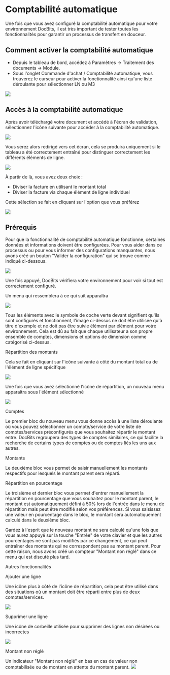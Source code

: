 # Comptabilité automatique

Une fois que vous avez configuré la comptabilité automatique pour votre environnement DocBits, il est très important de tester toutes les fonctionnalités pour garantir un processus de transfert en douceur.&#x20;

## Comment activer la comptabilité automatique

* Depuis le tableau de bord, accédez à Paramètres → Traitement des documents → Module.
* Sous l'onglet Commande d'achat / Comptabilité automatique, vous trouverez le curseur pour activer la fonctionnalité ainsi qu'une liste déroulante pour sélectionner LN ou M3

&#x20;![](https://lh7-us.googleusercontent.com/c3aUKad-\_Wl1-wdhTGAweIe4LGsYZx5Bor8FDKAhALTm8UeO544o7w3VwDBYFSCgzzq37Jce5yKbRaQytI0nz95Ja73rLEAZHIuoTk0V7tn6q7F6Efx6pPlHll1Ek1ZItnmcnGUtgm3Y0GA8pbbshYU)

## Accès à la comptabilité automatique

Après avoir téléchargé votre document et accédé à l'écran de validation, sélectionnez l'icône suivante pour accéder à la comptabilité automatique.

![](https://lh7-us.googleusercontent.com/y-GgwfK7QdmuvVLGxaLhzgA-AhUNHaWfEin8iEdOFCJQE9brJzoXdIIa6B\_E0B2fXR9ahQ7ukllz\_rmI72P4Sujv0cWjEns-u0ro2EqthuwHGN8XVVnaP9or\_c3XzTQ46ZUKf84LMxvl\_yOc5BBE3qc)

Vous serez alors redirigé vers cet écran, cela se produira uniquement si le tableau a été correctement entraîné pour distinguer correctement les différents éléments de ligne.

![](https://lh7-us.googleusercontent.com/1z8qvnZJoqk2bhjah6HJ7E9Z\_Dhrmi6kTZuXAKSmXT7T-pWnI176DQbliroCPvCEIIhYYnezL5ae\_Az\_O2MWTeOTC6qZvtJ5rlThPYnKnDTIHoDIi6zsahnUuvsD7YtZROXZ4U44L2aWufBsE7QqbiA)

À partir de là, vous avez deux choix :

* Diviser la facture en utilisant le montant total
* Diviser la facture via chaque élément de ligne individuel

Cette sélection se fait en cliquant sur l'option que vous préférez

![](https://lh7-us.googleusercontent.com/Mbusr1kisZSjyU\_YJJ-8sLfwcyBOutRPUymIuuiynvEjjD1-iY\_3kACHdf9g3VcfYtHS6\_eMSFX-3RuA2Wyhq3JDjw7VsuxOijT2q9ey6DWrLzBAK7wPFXUiyapbSEK97E2Rpbop42ZAvW4zJkD-Rz4)

## Prérequis

Pour que la fonctionnalité de comptabilité automatique fonctionne, certaines données et informations doivent être configurées. Pour vous aider dans ce processus ou pour vous informer des configurations manquantes, nous avons créé un bouton "Valider la configuration" qui se trouve comme indiqué ci-dessous.

![](https://lh7-us.googleusercontent.com/zCqiu\_\_deFqdYih9yBGQhxbgXYuBvLFhSd48k-gA9sQoxoBibeyUAEc9k9HQCnmuddIU2Bws7IfK3JCuXylCo6sCdyuUNOeUHRLGGH3Jvz5MJRJU5cmsyzrH5lTo0eH\_ygFTuXc9dI3BZ\_wW-ybzHKw)

Une fois appuyé, DocBits vérifiera votre environnement pour voir si tout est correctement configuré.

Un menu qui ressemblera à ce qui suit apparaîtra

![](https://lh7-us.googleusercontent.com/v2UhbvTVO7pw29xeRb1kjWlVq8xPmYQNeoXpUZpztcvuWdpFR01u46yRaS3rKeTIhr9k0wor46wwUcoOaOwoP49CGW5VlsLI6fd15DvfnykRC9lFJkY8RN\_Y6DlHP7t4ldPROsdCqIjgg7e3dIK5J9s)

Tous les éléments avec le symbole de coche verte devant signifient qu'ils sont configurés et fonctionnent, l'image ci-dessus ne doit être utilisée qu'à titre d'exemple et ne doit pas être suivie élément par élément pour votre environnement. Cela est dû au fait que chaque utilisateur a son propre ensemble de comptes, dimensions et options de dimension comme catégorisé ci-dessus.

Répartition des montants

Cela se fait en cliquant sur l'icône suivante à côté du montant total ou de l'élément de ligne spécifique

![](https://lh7-us.googleusercontent.com/SzOTCQ8pox0UPXhlCeSLuqzeD\_gOfmFBkxzmae4Ms2JYLU\_GeQPgd5iITPiedpV12bNozVTFI8Z3cRtacEogkb5OU5OAiKJ4HV7li2HqDsZjYzES8WcCpPDWlYPjRrPfBo5LCGaxtd8uerJqUbmMQcg)

Une fois que vous avez sélectionné l'icône de répartition, un nouveau menu apparaîtra sous l'élément sélectionné

![](https://lh7-us.googleusercontent.com/NMyfsDFrPh7NwQNXF1FHP-oHDkBTUqoniwq48Pri7ULHiZRHuYVJ\_RTiSqt12LG1Q7ut9UTmmlQC0-y2Le5cMJ-c\_OwpWJ7s09r3kHS8I2wca75EiKfa4u2uBkYudgJ-gkEC7yK8OtweSyuqOZ2hh2Y)

Comptes

Le premier bloc du nouveau menu vous donne accès à une liste déroulante où vous pouvez sélectionner un compte/service de votre liste de comptes/services préconfigurés que vous souhaitez répartir le montant entre. DocBits regroupera des types de comptes similaires, ce qui facilite la recherche de certains types de comptes ou de comptes liés les uns aux autres.

Montants

Le deuxième bloc vous permet de saisir manuellement les montants respectifs pour lesquels le montant parent sera réparti.

Répartition en pourcentage

Le troisième et dernier bloc vous permet d'entrer manuellement la répartition en pourcentage que vous souhaitez pour le montant parent, le montant est automatiquement défini à 50% lors de l'entrée dans le menu de répartition mais peut être modifié selon vos préférences. Si vous saisissez une valeur en pourcentage dans le bloc, le montant sera automatiquement calculé dans le deuxième bloc.

Gardez à l'esprit que le nouveau montant ne sera calculé qu'une fois que vous aurez appuyé sur la touche "Entrée" de votre clavier et que les autres pourcentages ne sont pas modifiés par ce changement, ce qui peut entraîner des montants qui ne correspondent pas au montant parent. Pour cette raison, nous avons créé un compteur "Montant non réglé" dans ce menu qui est discuté plus tard.

Autres fonctionnalités

Ajouter une ligne

Une icône plus à côté de l'icône de répartition, cela peut être utilisé dans des situations où un montant doit être réparti entre plus de deux comptes/services.

![](https://lh7-us.googleusercontent.com/AzrPkawLROoACG3XpIpXXyRgVXa8giIkgOZ8sYc4LAHwuZRqmoiFas-oYUbR04vtPWiTPAwV\_tu-idfLG57VfaC9fvQl3Zpjdm-tNxVW7YK6-Kf-UeuYpkIenmJbQhdWfg71UezLIIG5\_4bhoSRZdtk)

Supprimer une ligne

Une icône de corbeille utilisée pour supprimer des lignes non désirées ou incorrectes

![](https://lh7-us.googleusercontent.com/2gAuz4KkU3xQuYZ-6w5p8T43JTJu\_aUdYfWHGBpQc\_LNPXjNu7BgN3maRgfqCzSsWyZ27j8BNn7PNzA2Tj6ZZx5T5rcJjmaFlPQZ5ioXRMoB8zSbGDawsopPoxlX2yZU\_-rh-\_D02iuzCjWDYOCJ7KE)

Montant non réglé

Un indicateur "Montant non réglé" en bas en cas de valeur non comptabilisée ou de montant en attente du montant parent.
![](https://lh7-us.googleusercontent.com/xZ2RqteuST79CFiKJRBDLwIBBLMa2E_vdaMmpTM3NN2qxuwCr8j208wZVHgY1Q9bg46EhRPeQpM_K1V85yIzU88D7tGRPiP3pkpzXUBv_vZbPrIM1S41ZeRcMMVW60nf5Whngnpbluw9M30bjDwcoQ0)
